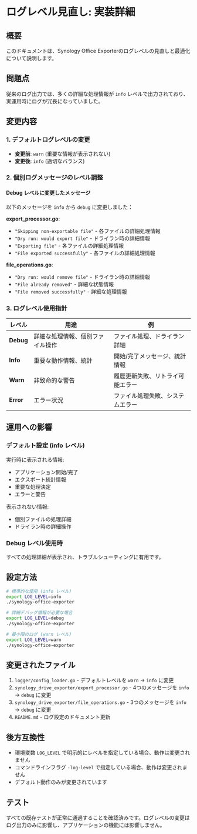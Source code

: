 # ログレベル見直し: 実装詳細

## 概要

このドキュメントは、Synology Office Exporterのログレベルの見直しと最適化について説明します。

## 問題点

従来のログ出力では、多くの詳細な処理情報が `info` レベルで出力されており、実運用時にログが冗長になっていました。

## 変更内容

### 1. デフォルトログレベルの変更
- **変更前**: `warn` (重要な情報が表示されない)
- **変更後**: `info` (適切なバランス)

### 2. 個別ログメッセージのレベル調整

#### Debug レベルに変更したメッセージ
以下のメッセージを `info` から `debug` に変更しました：

**export_processor.go**:
- `"Skipping non-exportable file"` - 各ファイルの詳細処理情報
- `"Dry run: would export file"` - ドライラン時の詳細情報
- `"Exporting file"` - 各ファイルの詳細処理情報
- `"File exported successfully"` - 各ファイルの詳細処理情報

**file_operations.go**:
- `"Dry run: would remove file"` - ドライラン時の詳細情報
- `"File already removed"` - 詳細な状態情報
- `"File removed successfully"` - 詳細な処理情報

### 3. ログレベル使用指針

| レベル | 用途 | 例 |
|--------|------|-----|
| **Debug** | 詳細な処理情報、個別ファイル操作 | ファイル処理、ドライラン詳細 |
| **Info** | 重要な動作情報、統計 | 開始/完了メッセージ、統計情報 |
| **Warn** | 非致命的な警告 | 履歴更新失敗、リトライ可能エラー |
| **Error** | エラー状況 | ファイル処理失敗、システムエラー |

## 運用への影響

### デフォルト設定 (info レベル)
実行時に表示される情報:
- アプリケーション開始/完了
- エクスポート統計情報
- 重要な処理決定
- エラーと警告

表示されない情報:
- 個別ファイルの処理詳細
- ドライラン時の詳細操作

### Debug レベル使用時
すべての処理詳細が表示され、トラブルシューティングに有用です。

## 設定方法

```bash
# 標準的な使用 (info レベル)
export LOG_LEVEL=info
./synology-office-exporter

# 詳細デバッグ情報が必要な場合
export LOG_LEVEL=debug
./synology-office-exporter

# 最小限のログ (warn レベル)
export LOG_LEVEL=warn
./synology-office-exporter
```

## 変更されたファイル

1. `logger/config_loader.go` - デフォルトレベルを `warn` → `info` に変更
2. `synology_drive_exporter/export_processor.go` - 4つのメッセージを `info` → `debug` に変更
3. `synology_drive_exporter/file_operations.go` - 3つのメッセージを `info` → `debug` に変更
4. `README.md` - ログ設定のドキュメント更新

## 後方互換性

- 環境変数 `LOG_LEVEL` で明示的にレベルを指定している場合、動作は変更されません
- コマンドラインフラグ `-log-level` で指定している場合、動作は変更されません
- デフォルト動作のみが変更されています

## テスト

すべての既存テストが正常に通過することを確認済みです。ログレベルの変更はログ出力のみに影響し、アプリケーションの機能には影響しません。
